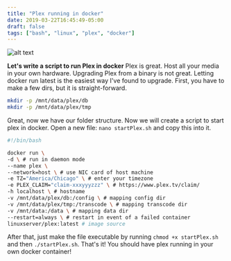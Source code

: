 ```yaml
---
title: "Plex running in docker"
date: 2019-03-22T16:45:49-05:00
draft: false
tags: ["bash", "linux", "plex", "docker"]
---
```

![alt text](../../images/plex.png "Plex")

**Let's write a script to run Plex in docker** <!--more-->
Plex is great. Host all your media in your own hardware. Upgrading Plex from a binary is not great. Letting docker run latest is the easiest way I've found to upgrade. First, you have to make a few dirs, but it is straight-forward.

```bash
mkdir -p /mnt/data/plex/db
mkdir -p /mnt/data/plex/tmp
```
Great, now we have our folder structure. Now we will create a script to start plex in docker. Open a new file: `nano startPlex.sh` and copy this into it.

```bash
#!/bin/bash

docker run \
-d \ # run in daemon mode
--name plex \
--network=host \ # use NIC card of host machine
-e TZ="America/Chicago" \ # enter your timezone
-e PLEX_CLAIM="claim-xxxyyyzzz" \ # https://www.plex.tv/claim/
-h localhost \ # hostname
-v /mnt/data/plex/db:/config \ # mapping config dir
-v /mnt/data/plex/tmp:/transcode \ # mapping transcode dir
-v /mnt/data:/data \ # mapping data dir
--restart=always \ # restart in event of a failed container
linuxserver/plex:latest # image source
```
After that, just make the file executable by running `chmod +x startPlex.sh` and then `./startPlex.sh`. That's it! You should have plex running in your own docker container!
